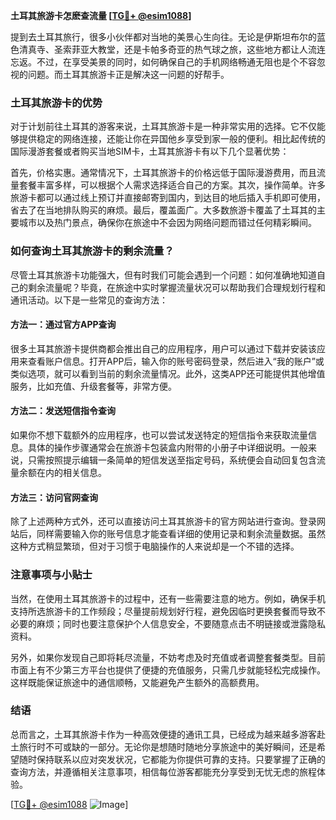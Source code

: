 **土耳其旅游卡怎麽查流量 [[TG💪+ @esim1088](https://t.me/s/esim1088)]**

提到去土耳其旅行，很多小伙伴都对当地的美景心生向往。无论是伊斯坦布尔的蓝色清真寺、圣索菲亚大教堂，还是卡帕多奇亚的热气球之旅，这些地方都让人流连忘返。不过，在享受美景的同时，如何确保自己的手机网络畅通无阻也是个不容忽视的问题。而土耳其旅游卡正是解决这一问题的好帮手。

### 土耳其旅游卡的优势

对于计划前往土耳其的游客来说，土耳其旅游卡是一种非常实用的选择。它不仅能够提供稳定的网络连接，还能让你在异国他乡享受到家一般的便利。相比起传统的国际漫游套餐或者购买当地SIM卡，土耳其旅游卡有以下几个显著优势：

首先，价格实惠。通常情况下，土耳其旅游卡的价格远低于国际漫游费用，而且流量套餐丰富多样，可以根据个人需求选择适合自己的方案。其次，操作简单。许多旅游卡都可以通过线上预订并直接邮寄到国内，到达目的地后插入手机即可使用，省去了在当地排队购买的麻烦。最后，覆盖面广。大多数旅游卡覆盖了土耳其的主要城市以及热门景点，确保你在旅途中不会因为网络问题而错过任何精彩瞬间。

### 如何查询土耳其旅游卡的剩余流量？

尽管土耳其旅游卡功能强大，但有时我们可能会遇到一个问题：如何准确地知道自己的剩余流量呢？毕竟，在旅途中实时掌握流量状况可以帮助我们合理规划行程和通讯活动。以下是一些常见的查询方法：

#### 方法一：通过官方APP查询

很多土耳其旅游卡提供商都会推出自己的应用程序，用户可以通过下载并安装该应用来查看账户信息。打开APP后，输入你的账号密码登录，然后进入“我的账户”或类似选项，就可以看到当前的剩余流量情况。此外，这类APP还可能提供其他增值服务，比如充值、升级套餐等，非常方便。

#### 方法二：发送短信指令查询

如果你不想下载额外的应用程序，也可以尝试发送特定的短信指令来获取流量信息。具体的操作步骤通常会在旅游卡包装盒内附带的小册子中详细说明。一般来说，只需按照提示编辑一条简单的短信发送至指定号码，系统便会自动回复包含流量余额在内的相关信息。

#### 方法三：访问官网查询

除了上述两种方式外，还可以直接访问土耳其旅游卡的官方网站进行查询。登录网站后，同样需要输入你的账号信息才能查看详细的使用记录和剩余流量数据。虽然这种方式稍显繁琐，但对于习惯于电脑操作的人来说却是一个不错的选择。

### 注意事项与小贴士

当然，在使用土耳其旅游卡的过程中，还有一些需要注意的地方。例如，确保手机支持所选旅游卡的工作频段；尽量提前规划好行程，避免因临时更换套餐而导致不必要的麻烦；同时也要注意保护个人信息安全，不要随意点击不明链接或泄露隐私资料。

另外，如果你发现自己即将耗尽流量，不妨考虑及时充值或者调整套餐类型。目前市面上有不少第三方平台也提供了便捷的充值服务，只需几步就能轻松完成操作。这样既能保证旅途中的通信顺畅，又能避免产生额外的高额费用。

### 结语

总而言之，土耳其旅游卡作为一种高效便捷的通讯工具，已经成为越来越多游客赴土旅行时不可或缺的一部分。无论你是想随时随地分享旅途中的美好瞬间，还是希望随时保持联系以应对突发状况，它都能为你提供可靠的支持。只要掌握了正确的查询方法，并遵循相关注意事项，相信每位游客都能充分享受到无忧无虑的旅程体验。

[[TG💪+ @esim1088](https://t.me/s/esim1088) ![Image](https://i.postimg.cc/4NQfJmqS/Snipaste-2025-05-13-00-14-12.png)]